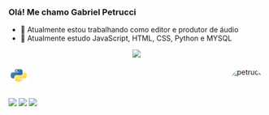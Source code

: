 ### Olá! Me chamo Gabriel Petrucci



- 🔭 Atualmente estou trabalhando como editor e produtor de áudio
- 🌱 Atualmente estudo JavaScript, HTML, CSS, Python e MYSQL


 

<div align="center">
  <a href="https://github.com/gabrielpetrucci">
  
  <img height="180em" src="https://github-readme-stats.vercel.app/api/top-langs/?username=GabrielPetrucci&layout=compact&langs_count=7&theme=dracula"/>
</div>
  
<div style="display: inline_block"><br>
  <img align="center" alt="Rafa-Python" height="30" width="40" src="https://raw.githubusercontent.com/devicons/devicon/master/icons/python/python-original.svg">
    <img align="right" alt="petrucci" height="300" style="border-radius:200px;" src="https://media.discordapp.net/attachments/644694703270395914/954540534532284436/oie_oie_animation.gif?width=369&height=369">
</div>

  ##
  
<div>
   <a href="https://www.instagram.com/petru_cci_" target="_blank"><img src="https://img.shields.io/badge/-Instagram-%23E4405F?style=for-the-badge&logo=instagram&logoColor=white" target="_blank"></a>
 	<a href = "mailto:gabrielpetrucci07@gmail.com"><img src="https://img.shields.io/badge/-Gmail-%23333?style=for-the-badge&logo=gmail&logoColor=white" target="_blank"></a>
  <a href="https://www.linkedin.com/in/gabriel-petrucci-384839197" target="_blank"><img src="https://img.shields.io/badge/-LinkedIn-%230077B5?style=for-the-badge&logo=linkedin&logoColor=white" target="_blank"></a> 
</div>
  
